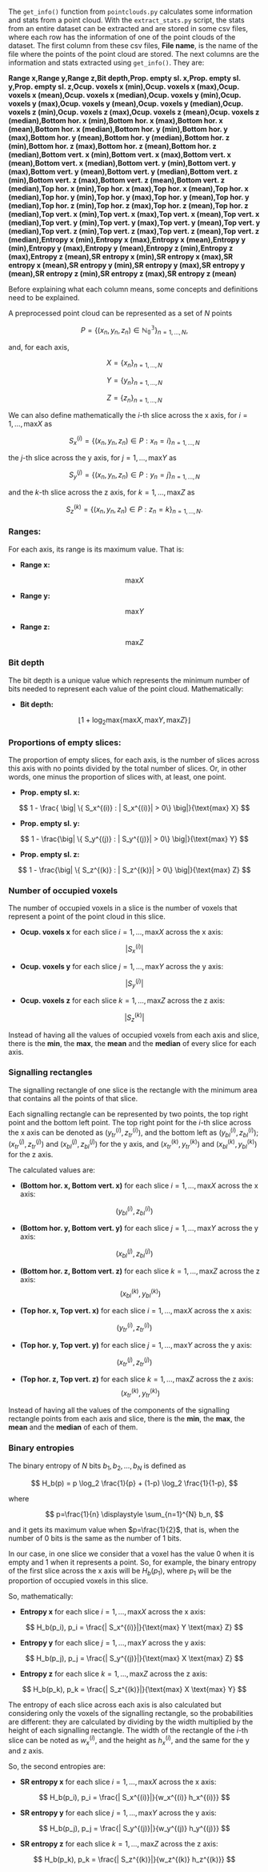 The ``get_info()`` function from ``pointclouds.py`` calculates some information and stats from a point cloud. With the ``extract_stats.py`` script, the stats from an entire dataset can be extracted and are stored in some csv files, where each row has the information of one of the point clouds of the dataset. The first column from these csv files, **File name**, is the name of the file where the points of the point cloud are stored. The next columns are the information and stats extracted using ```get_info()```. They are:

**Range x,Range y,Range z,Bit depth,Prop. empty sl. x,Prop. empty sl. y,Prop. empty sl. z,Ocup. voxels x (min),Ocup. voxels x (max),Ocup. voxels x (mean),Ocup. voxels x (median),Ocup. voxels y (min),Ocup. voxels y (max),Ocup. voxels y (mean),Ocup. voxels y (median),Ocup. voxels z (min),Ocup. voxels z (max),Ocup. voxels z (mean),Ocup. voxels z (median),Bottom hor. x (min),Bottom hor. x (max),Bottom hor. x (mean),Bottom hor. x (median),Bottom hor. y (min),Bottom hor. y (max),Bottom hor. y (mean),Bottom hor. y (median),Bottom hor. z (min),Bottom hor. z (max),Bottom hor. z (mean),Bottom hor. z (median),Bottom vert. x (min),Bottom vert. x (max),Bottom vert. x (mean),Bottom vert. x (median),Bottom vert. y (min),Bottom vert. y (max),Bottom vert. y (mean),Bottom vert. y (median),Bottom vert. z (min),Bottom vert. z (max),Bottom vert. z (mean),Bottom vert. z (median),Top  hor. x (min),Top  hor. x (max),Top  hor. x (mean),Top  hor. x (median),Top  hor. y (min),Top  hor. y (max),Top  hor. y (mean),Top  hor. y (median),Top  hor. z (min),Top  hor. z (max),Top  hor. z (mean),Top  hor. z (median),Top vert. x (min),Top vert. x (max),Top vert. x (mean),Top vert. x (median),Top vert. y (min),Top vert. y (max),Top vert. y (mean),Top vert. y (median),Top vert. z (min),Top vert. z (max),Top vert. z (mean),Top vert. z (median),Entropy x (min),Entropy x (max),Entropy x (mean),Entropy y (min),Entropy y (max),Entropy y (mean),Entropy z (min),Entropy z (max),Entropy z (mean),SR entropy x (min),SR entropy x (max),SR entropy x (mean),SR entropy y (min),SR entropy y (max),SR entropy y (mean),SR entropy z (min),SR entropy z (max),SR entropy z (mean)**

Before explaining what each column means, some concepts and definitions need to be explained.

A preprocessed point cloud can be represented as a set of $N$ points

$$
P = \{ (x_n, y_n, z_n) \in \mathbb{N_0^3} \}_{n=1, \dots, N},
$$

and, for each axis,

$$
X = \{ x_n\}_{n=1, \dots, N}
$$

$$
Y = \{ y_n\}_{n=1, \dots, N}
$$

$$
Z = \{ z_n\}_{n=1, \dots, N}
$$

We can also define mathematically the $i$-th slice across the x axis, for $i=1, \dots, \text{max} X$ as

$$
S_x^{(i)} = \{ (x_n, y_n, z_n) \in P : x_n = i \}_{n=1, \dots, N}
$$

 the $j$-th slice across the y axis, for $j=1, \dots, \text{max} Y$ as

$$
S_y^{(j)} = \{ (x_n, y_n, z_n) \in P : y_n = j \}_{n=1, \dots, N}
$$

and the $k$-th slice across the z axis, for $k=1, \dots, \text{max} Z$ as

$$
S_z^{(k)} = \{ (x_n, y_n, z_n) \in P : z_n = k \}_{n=1, \dots, N}.
$$

### Ranges:

For each axis, its range is its maximum value. That is:

* **Range x:**

$$
\text{max} X
$$

* **Range y:**

$$
\text{max} Y
$$

* **Range z:**

$$
\text{max} Z
$$

### Bit depth

The bit depth is a unique value which represents the minimum number of bits needed to represent each value of the point cloud. Mathematically:

* **Bit depth:** 

$$
\lfloor 1 + \log_2 \text{max} \{\text{max} X, \text{max} Y, \text{max} Z \} \rfloor
$$

###  Proportions of empty slices:

The proportion of empty slices, for each axis, is the number of slices across this axis with no points divided by the total number of slices. Or, in other words, one minus the proportion of slices with, at least, one point.

* **Prop. empty sl. x:**

$$
1 - \frac{ \big| \{ S_x^{(i)} : | S_x^{(i)}| > 0\} \big|}{\text{max} X}
$$

* **Prop. empty sl. y:**

$$
1 - \frac{\big| \{ S_y^{(j)} : | S_y^{(j)}| > 0\} \big|}{\text{max} Y}
$$

* **Prop. empty sl. z:**

$$
1 - \frac{\big| \{ S_z^{(k)} : | S_z^{(k)}| > 0\} \big|}{\text{max} Z}
$$

### Number of occupied voxels

The number of occupied voxels in a slice is the number of voxels that represent a point of the point cloud in this slice.

* **Ocup. voxels x** for each slice $i=1, \dots, \text{max} X$ across the x axis:

$$
| S_x^{(i)}|
$$

* **Ocup. voxels y** for each slice $j=1, \dots, \text{max} Y$ across the y axis:

$$
| S_y^{(j)}|
$$

* **Ocup. voxels z** for each slice $k=1, \dots, \text{max} Z$ across the z axis:

$$
| S_z^{(k)}|
$$

Instead of having all the values of occupied voxels from each axis and slice, there is the **min**, the **max**, the **mean** and the **median** of every slice for each axis.

### Signalling rectangles

The signalling rectangle of one slice is the rectangle with the minimum area that contains all the points of that slice.

Each signalling rectangle can be represented by two points, the top right point and the bottom left point. The top right point for the $i$-th slice across the x axis can be denoted as $(y_{tr}^{(i)}, z_{tr}^{(i)})$, and the bottom left as $(y_{bl}^{(i)}, z_{bl}^{(i)})$; $(x_{tr}^{(j)}, z_{tr}^{(j)})$ and $(x_{bl}^{(j)}, z_{bl}^{(j)})$ for the y axis, and $(x_{tr}^{(k)}, y_{tr}^{(k)})$ and $(x_{bl}^{(k)}, y_{bl}^{(k)})$ for the z axis.

The calculated values are:

* **(Bottom hor. x, Bottom vert. x)** for each slice $i=1, \dots, \text{max} X$ across the x axis:

$$
(y_{bl}^{(i)}, z_{bl}^{(i)})
$$

* **(Bottom hor. y, Bottom vert. y)** for each slice $j=1, \dots, \text{max} Y$ across the y axis:

$$
(x_{bl}^{(j)}, z_{bl}^{(j)})
$$

* **(Bottom hor. z, Bottom vert. z)** for each slice $k=1, \dots, \text{max} Z$ across the z axis:
$$
(x_{bl}^{(k)}, y_{bl}^{(k)})
$$

* **(Top hor. x, Top vert. x)** for each slice $i=1, \dots, \text{max} X$ across the x axis:

$$
(y_{tr}^{(i)}, z_{tr}^{(i)})
$$

* **(Top hor. y, Top vert. y)** for each slice $j=1, \dots, \text{max} Y$ across the y axis:

$$
(x_{tr}^{(j)}, z_{tr}^{(j)})
$$

* **(Top hor. z, Top vert. z)** for each slice $k=1, \dots, \text{max} Z$ across the z axis:
$$
(x_{tr}^{(k)}, y_{tr}^{(k)})
$$

Instead of having all the values of the components of the signalling rectangle points from each axis and slice, there is the **min**, the **max**, the **mean** and the **median** of each of them.
### Binary entropies

The binary entropy of $N$ bits $b_1, b_2, \dots, b_N$ is defined as

$$
H_b(p) = p \log_2 \frac{1}{p} + (1-p) \log_2 \frac{1}{1-p},
$$

where

$$
p=\frac{1}{n} \displaystyle \sum_{n=1}^{N} b_n,
$$

and it gets its maximum value when $p=\frac{1}{2}$, that is, when the number of $0$ bits is the same as the number of $1$ bits.

In our case, in one slice we consider that a voxel has the value $0$ when it is empty and $1$ when it represents a point. So, for example, the binary entropy of the first slice across the x axis will be $H_b(p_1)$, where $p_1$ will be the proportion of occupied voxels in this slice.

So, mathematically:

* **Entropy x** for each slice $i=1, \dots, \text{max} X$ across the x axis:

$$
H_b(p_i), p_i = \frac{| S_x^{(i)}|}{\text{max} Y \text{max} Z}
$$

* **Entropy y** for each slice $j=1, \dots, \text{max} Y$ across the y axis:

$$
H_b(p_j), p_j = \frac{| S_y^{(j)}|}{\text{max} X \text{max} Z}
$$

* **Entropy z** for each slice $k=1, \dots, \text{max} Z$ across the z axis:

$$
H_b(p_k), p_k = \frac{| S_z^{(k)}|}{\text{max} X \text{max} Y}
$$

The entropy of each slice across each axis is also calculated but considering only the voxels of the signalling rectangle, so the probabilities are different: they are calculated by dividing by the width multiplied by the height of each signalling rectangle. The width of the rectangle of the $i$-th slice can be noted as $w_x^{(i)}$, and the height as $h_x^{(i)}$, and the same for the y and z axis.

So, the second entropies are:

* **SR entropy x** for each slice $i=1, \dots, \text{max} X$ across the x axis:

$$
H_b(p_i), p_i = \frac{| S_x^{(i)}|}{w_x^{(i)} h_x^{(i)}}
$$

* **SR entropy y** for each slice $j=1, \dots, \text{max} Y$ across the y axis:

$$
H_b(p_j), p_j = \frac{| S_y^{(j)}|}{w_y^{(j)} h_y^{(j)}}
$$

* **SR entropy z** for each slice $k=1, \dots, \text{max} Z$ across the z axis:

$$
H_b(p_k), p_k = \frac{| S_z^{(k)}|}{w_z^{(k)} h_z^{(k)}}
$$
